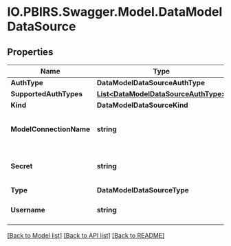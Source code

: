 # IO.PBIRS.Swagger.Model.DataModelDataSource
## Properties

Name | Type | Description | Notes
------------ | ------------- | ------------- | -------------
**AuthType** | **DataModelDataSourceAuthType** |  | [optional] 
**SupportedAuthTypes** | [**List&lt;DataModelDataSourceAuthType&gt;**](DataModelDataSourceAuthType.md) |  | [optional] 
**Kind** | **DataModelDataSourceKind** |  | [optional] 
**ModelConnectionName** | **string** | The name of the model connection. | [optional] 
**Secret** | **string** | The value of the credential secret. | [optional] 
**Type** | **DataModelDataSourceType** |  | [optional] 
**Username** | **string** | The name of the parameter. | [optional] 

[[Back to Model list]](../README.md#documentation-for-models) [[Back to API list]](../README.md#documentation-for-api-endpoints) [[Back to README]](../README.md)

